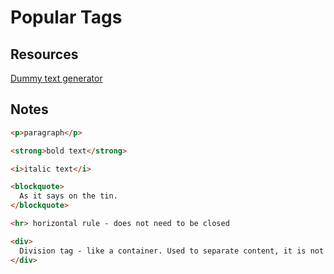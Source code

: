 # Popular Tags

## Resources

[Dummy text generator](https://www.lipsum.com/)

## Notes

```html
<p>paragraph</p>

<strong>bold text</strong>

<i>italic text</i>

<blockquote>
  As it says on the tin.
</blockquote>

<hr> horizontal rule - does not need to be closed

<div>
  Division tag - like a container. Used to separate content, it is not visible in the browser.
</div>
```